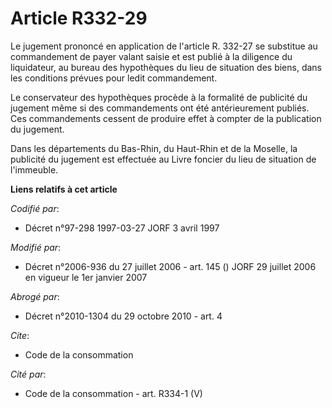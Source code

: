 # Article R332-29

Le jugement prononcé en application de l'article R. 332-27 se substitue au commandement de payer valant saisie et est publié
à la diligence du liquidateur, au bureau des hypothèques du lieu de situation des biens, dans les conditions prévues pour
ledit commandement.

Le conservateur des hypothèques procède à la formalité de publicité du jugement même si des commandements ont été
antérieurement publiés. Ces commandements cessent de produire effet à compter de la publication du jugement.

Dans les départements du Bas-Rhin, du Haut-Rhin et de la Moselle, la publicité du jugement est effectuée au Livre foncier du
lieu de situation de l'immeuble.

**Liens relatifs à cet article**

_Codifié par_:

  - Décret n°97-298 1997-03-27 JORF 3 avril 1997

_Modifié par_:

  - Décret n°2006-936 du 27 juillet 2006 - art. 145 () JORF 29 juillet 2006 en vigueur le 1er janvier 2007

_Abrogé par_:

  - Décret n°2010-1304 du 29 octobre 2010 - art. 4

_Cite_:

  - Code de la consommation

_Cité par_:

  - Code de la consommation - art. R334-1 (V)
